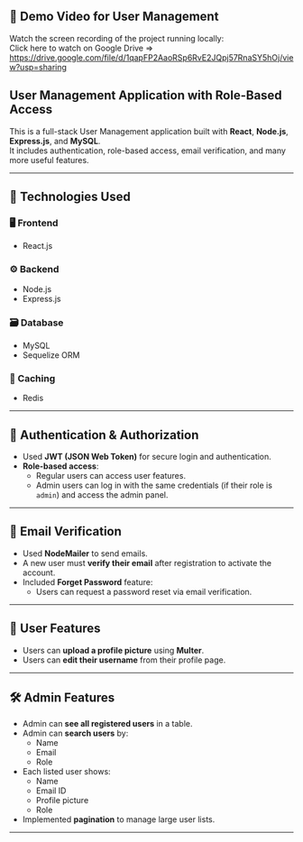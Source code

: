 ## 🔗 Demo Video for User Management

Watch the screen recording of the project running locally:  
Click here to watch on Google Drive =>  https://drive.google.com/file/d/1qapFP2AaoRSp6RvE2JQpj57RnaSY5hOj/view?usp=sharing


 ##   User Management Application with Role-Based Access

This is a full-stack User Management application built with **React**, **Node.js**, **Express.js**, and **MySQL**.  
It includes authentication, role-based access, email verification, and many more useful features.

---

## 🚀 Technologies Used

### 🖥️ Frontend
- React.js

### ⚙️ Backend
- Node.js
- Express.js

### 🗃️ Database
- MySQL
- Sequelize ORM

### 🧠 Caching
- Redis

---

## 🔐 Authentication & Authorization

- Used **JWT (JSON Web Token)** for secure login and authentication.
- **Role-based access**:  
  - Regular users can access user features.  
  - Admin users can log in with the same credentials (if their role is `admin`) and access the admin panel.

---

## 📧 Email Verification

- Used **NodeMailer** to send emails.
- A new user must **verify their email** after registration to activate the account.
- Included **Forget Password** feature:
  - Users can request a password reset via email verification.

---

## 👤 User Features

- Users can **upload a profile picture** using **Multer**.
- Users can **edit their username** from their profile page.

---

## 🛠️ Admin Features

- Admin can **see all registered users** in a table.
- Admin can **search users** by:
  - Name
  - Email
  - Role
- Each listed user shows:
  - Name
  - Email ID
  - Profile picture
  - Role
- Implemented **pagination** to manage large user lists.

---
